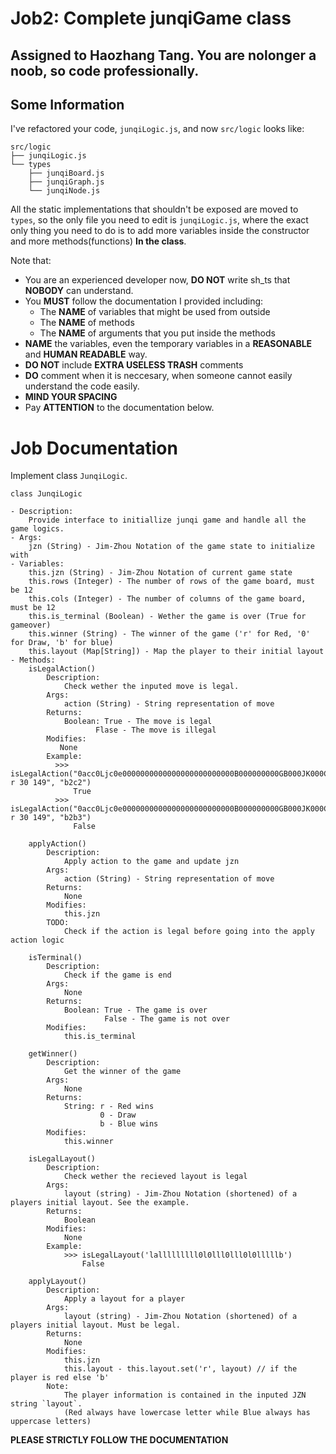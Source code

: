 # Job2: Complete junqiGame class

## Assigned to Haozhang Tang. You are nolonger a noob, so code professionally.

## Some Information
I've refactored your code, `junqiLogic.js`, and now `src/logic` looks like:
```
src/logic
├── junqiLogic.js
└── types
    ├── junqiBoard.js
    ├── junqiGraph.js
    └── junqiNode.js
```
All the static implementations that shouldn't be exposed are moved to `types`, so the only file you need to edit is `junqiLogic.js`, where the exact only thing you need to do is to add more variables inside the constructor and more methods(functions) **In the class**.

Note that:
- You are an experienced developer now, **DO NOT** write sh_ts that **NOBODY** can understand. 
- You **MUST** follow the documentation I provided including:
  - The **NAME** of variables that might be used from outside
  - The **NAME** of methods
  - The **NAME** of arguments that you put inside the methods
- **NAME** the variables, even the temporary variables in a **REASONABLE** and **HUMAN READABLE** way.
- **DO NOT** include **EXTRA USELESS TRASH** comments
- **DO** comment when it is neccesary, when someone cannot easily understand the code easily.
- **MIND YOUR SPACING**
- Pay **ATTENTION** to the documentation below.

# Job Documentation
Implement class `JunqiLogic`.
```
class JunqiLogic

- Description: 
    Provide interface to initiallize junqi game and handle all the game logics.
- Args:
    jzn (String) - Jim-Zhou Notation of the game state to initialize with
- Variables:
    this.jzn (String) - Jim-Zhou Notation of current game state
    this.rows (Integer) - The number of rows of the game board, must be 12
    this.cols (Integer) - The number of columns of the game board, must be 12
    this.is_terminal (Boolean) - Wether the game is over (True for gameover)
    this.winner (String) - The winner of the game ('r' for Red, '0' for Draw, 'b' for blue)
    this.layout (Map[String]) - Map the player to their initial layout
- Methods:
    isLegalAction()
        Description:
            Check wether the inputed move is legal. 
        Args:
            action (String) - String representation of move
        Returns:
            Boolean: True - The move is legal
                   Flase - The move is illegal
        Modifies:
           None 
        Example:
          >>> isLegalAction("0acc0Ljc0e0000000000000000000000000B000000000GB000JK000CACC0 r 30 149", "b2c2")
              True
          >>> isLegalAction("0acc0Ljc0e0000000000000000000000000B000000000GB000JK000CACC0 r 30 149", "b2b3")
              False

    applyAction()
        Description:
            Apply action to the game and update jzn
        Args:
            action (String) - String representation of move
        Returns:
            None
        Modifies:
            this.jzn
        TODO:
            Check if the action is legal before going into the apply action logic
    
    isTerminal()
        Description:
            Check if the game is end
        Args:
            None
        Returns:
            Boolean: True - The game is over
                     False - The game is not over
        Modifies:
            this.is_terminal

    getWinner()
        Description:
            Get the winner of the game
        Args:
            None
        Returns:
            String: r - Red wins
                    0 - Draw
                    b - Blue wins
        Modifies:
            this.winner

    isLegalLayout()
        Description:
            Check wether the recieved layout is legal
        Args:
            layout (string) - Jim-Zhou Notation (shortened) of a players initial layout. See the example.
        Returns:
            Boolean
        Modifies:
            None
        Example:
            >>> isLegalLayout('lalllllllll0l0lll0lll0l0lllllb')
                False

    applyLayout()
        Description:
            Apply a layout for a player
        Args:
            layout (string) - Jim-Zhou Notation (shortened) of a players initial layout. Must be legal.
        Returns:
            None
        Modifies:
            this.jzn
            this.layout - this.layout.set('r', layout) // if the player is red else 'b'
        Note:
            The player information is contained in the inputed JZN string `layout`. 
            (Red always have lowercase letter while Blue always has uppercase letters)

```

**PLEASE STRICTLY FOLLOW THE DOCUMENTATION**
